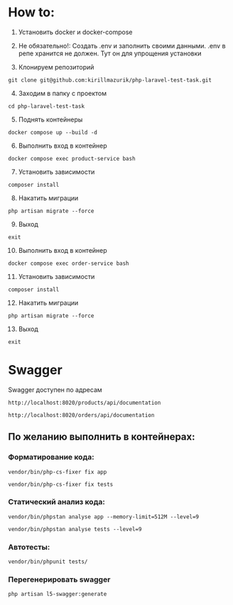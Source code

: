 # How to:

1. Установить docker и docker-compose

2. Не обязательно!: Создать .env и заполнить своими данными. .env в репе хранится не должен. Тут он для упрощения установки

3. Клонируем репозиторий
```
git clone git@github.com:kirillmazurik/php-laravel-test-task.git
```

4. Заходим в папку с проектом
```
cd php-laravel-test-task
```

5. Поднять контейнеры
```
docker compose up --build -d
```

6. Выполнить вход в контейнер
```
docker compose exec product-service bash
```

7. Установить зависимости
```
composer install
```

8. Накатить миграции
```
php artisan migrate --force
```

9. Выход
```
exit 
```

10. Выполнить вход в контейнер
```
docker compose exec order-service bash
```

11. Установить зависимости
```
composer install
```

12. Накатить миграции
```
php artisan migrate --force
```

13. Выход
```
exit 
```

# Swagger
Swagger доступен по адресам
```
http://localhost:8020/products/api/documentation
```
```
http://localhost:8020/orders/api/documentation
```

## По желанию выполнить в контейнерах:
### Форматирование кода:
```
vendor/bin/php-cs-fixer fix app
```
```
vendor/bin/php-cs-fixer fix tests
```

### Статический анализ кода:
```
vendor/bin/phpstan analyse app --memory-limit=512M --level=9
```
```
vendor/bin/phpstan analyse tests --level=9
```

### Автотесты:
```
vendor/bin/phpunit tests/
```

### Перегенерировать swagger
```
php artisan l5-swagger:generate
```
